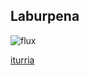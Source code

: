 ## Laburpena

![flux](https://s3.amazonaws.com/media-p.slid.es/uploads/345677/images/3464036/79263077-e972-47c6-93dc-44e466a8e191.gif)

[iturria](https://www.pluralsight.com/guides/front-end-javascript/building-a-redux-application-with-angular-2-part-1)